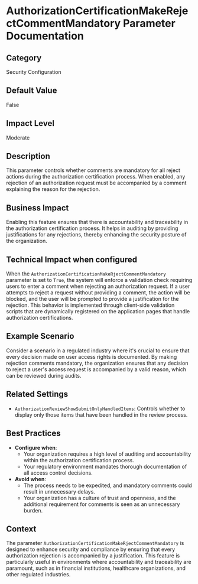# AuthorizationCertificationMakeRejectCommentMandatory Parameter Documentation

## Category
Security Configuration

## Default Value
False

## Impact Level
Moderate

## Description
This parameter controls whether comments are mandatory for all reject actions during the authorization certification process. When enabled, any rejection of an authorization request must be accompanied by a comment explaining the reason for the rejection.

## Business Impact
Enabling this feature ensures that there is accountability and traceability in the authorization certification process. It helps in auditing by providing justifications for any rejections, thereby enhancing the security posture of the organization.

## Technical Impact when configured
When the `AuthorizationCertificationMakeRjectCommentMandatory` parameter is set to `True`, the system will enforce a validation check requiring users to enter a comment when rejecting an authorization request. If a user attempts to reject a request without providing a comment, the action will be blocked, and the user will be prompted to provide a justification for the rejection. This behavior is implemented through client-side validation scripts that are dynamically registered on the application pages that handle authorization certifications.

## Example Scenario
Consider a scenario in a regulated industry where it's crucial to ensure that every decision made on user access rights is documented. By making rejection comments mandatory, the organization ensures that any decision to reject a user's access request is accompanied by a valid reason, which can be reviewed during audits.

## Related Settings
- `AuthorizationReviewShowSubmitOnlyHandledItems`: Controls whether to display only those items that have been handled in the review process.

## Best Practices
- **Configure when**:
    - Your organization requires a high level of auditing and accountability within the authorization certification process.
    - Your regulatory environment mandates thorough documentation of all access control decisions.
- **Avoid when**:
    - The process needs to be expedited, and mandatory comments could result in unnecessary delays.
    - Your organization has a culture of trust and openness, and the additional requirement for comments is seen as an unnecessary burden.

## Context
The parameter `AuthorizationCertificationMakeRjectCommentMandatory` is designed to enhance security and compliance by ensuring that every authorization rejection is accompanied by a justification. This feature is particularly useful in environments where accountability and traceability are paramount, such as in financial institutions, healthcare organizations, and other regulated industries.